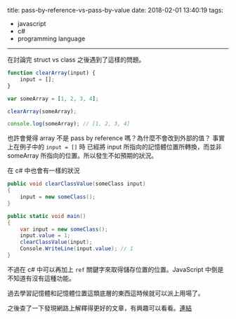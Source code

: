 title: pass-by-reference-vs-pass-by-value
date: 2018-02-01 13:40:19
tags:
- javascript
- c#
- programming language
---
在討論完 struct vs class 之後遇到了這樣的問題。

```javascript
function clearArray(input) {
    input = [];
}

var someArray = [1, 2, 3, 4];

clearArray(someArray);

console.log(someArray); // [1, 2, 3, 4]
```
也許會覺得 array 不是 pass by reference 嗎？為什麼不會改到外部的值？
事實上在例子中的 `input = []` 時 已經將 input 所指向的記憶體位置所轉換，而並非 someArray 所指向的位置。所以發生不如預期的狀況。

在 c# 中也會有一樣的狀況

```csharp
public void clearClassValue(someClass input)
{
    input = new someClass();
}

public static void main()
{
    var input = new someClass();
    input.value = 1;
    clearClassValue(input);
    Console.WriteLine(input.value); // 1
}
```
不過在 c# 中可以再加上 `ref` 關鍵字來取得儲存位置的位置。JavaScript 中倒是不知道有沒有這種功能。

過去學習記憶體和記憶體位置這類底層的東西這時候就可以派上用場了。

之後查了一下發現網路上解釋得更好的文章，有興趣可以看看。[連結][1]

[1]: https://medium.com/@TK_CodeBear/javascript-arrays-pass-by-value-and-thinking-about-memory-fffb7b0bf43
